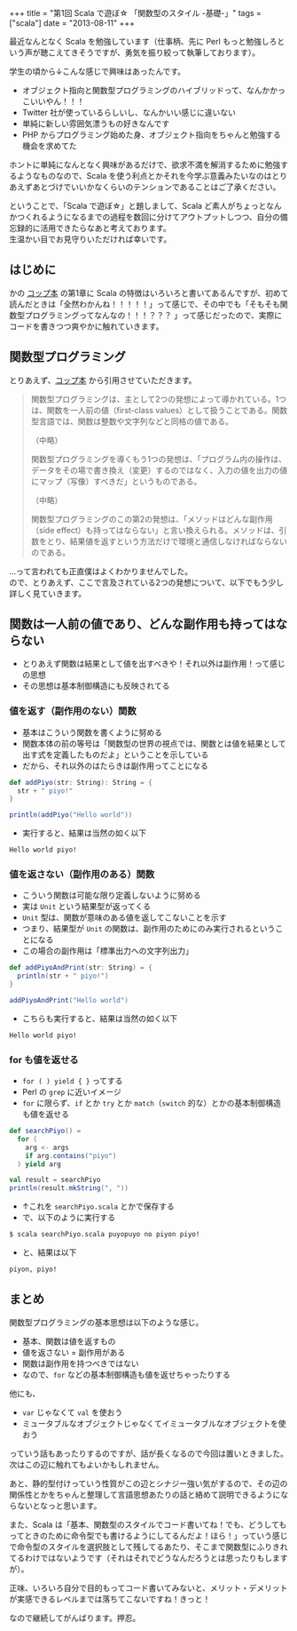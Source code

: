 +++
title = "第1回 Scala で遊ぼ☆ 「関数型のスタイル -基礎-」"
tags = ["scala"]
date = "2013-08-11"
+++

最近なんとなく Scala を勉強しています（仕事柄、先に Perl もっと勉強しろという声が聴こえてきそうですが、勇気を振り絞って執筆しております）。

<!--more-->

学生の頃から↓こんな感じで興味はあったんです。

- オブジェクト指向と関数型プログラミングのハイブリッドって、なんかかっこいいやん！！！
- Twitter 社が使っているらしいし、なんかいい感じに違いない
- 単純に新しい雰囲気漂うもの好きなんです
- PHP からプログラミング始めた身、オブジェクト指向をちゃんと勉強する機会を求めてた

ホントに単純になんとなく興味があるだけで、欲求不満を解消するために勉強するようなものなので、Scala を使う利点とかそれを今学ぶ意義みたいなのはとりあえずあとづけでいいかなくらいのテンションであることはご了承ください。

ということで、「Scala で遊ぼ☆」と題しまして、Scala ど素人がちょっとなんかつくれるようになるまでの過程を数回に分けてアウトプットしつつ、自分の備忘録的に活用できたらなあと考えております。  
生温かい目でお見守りいただければ幸いです。

## はじめに

かの [コップ本](http://www.amazon.co.jp/Scala%E3%82%B9%E3%82%B1%E3%83%BC%E3%83%A9%E3%83%96%E3%83%AB%E3%83%97%E3%83%AD%E3%82%B0%E3%83%A9%E3%83%9F%E3%83%B3%E3%82%B0%E7%AC%AC2%E7%89%88-Martin-Odersky/dp/4844330845/ref=pd_cp_b_0) の第1章に Scala の特徴はいろいろと書いてあるんですが、初めて読んだときは「全然わかんね！！！！！」って感じで、その中でも「そもそも関数型プログラミングってなんなの！！！？？？
」って感じだったので、実際にコードを書きつつ爽やかに触れていきます。

## 関数型プログラミング

とりあえず、[コップ本](http://www.amazon.co.jp/Scala%E3%82%B9%E3%82%B1%E3%83%BC%E3%83%A9%E3%83%96%E3%83%AB%E3%83%97%E3%83%AD%E3%82%B0%E3%83%A9%E3%83%9F%E3%83%B3%E3%82%B0%E7%AC%AC2%E7%89%88-Martin-Odersky/dp/4844330845/ref=pd_cp_b_0) から引用させていただきます。

> 関数型プログラミングは、主として2つの発想によって導かれている。1つは、関数を一人前の値（first-class values）として扱うことである。関数型言語では、関数は整数や文字列などと同格の値である。
>
> （中略）
>
> 関数型プログラミングを導くもう1つの発想は、「プログラム内の操作は、データをその場で書き換え（変更）するのではなく、入力の値を出力の値にマップ（写像）すべきだ」というものである。
>
> （中略）
>
> 関数型プログラミングのこの第2の発想は、「メソッドはどんな副作用（side effect）も持ってはならない」と言い換えられる。メソッドは、引数をとり、結果値を返すという方法だけで環境と通信しなければならないのである。

…って言われても正直僕はよくわかりませんでした。  
ので、とりあえず、ここで言及されている2つの発想について、以下でもう少し詳しく見ていきます。

## 関数は一人前の値であり、どんな副作用も持ってはならない

- とりあえず関数は結果として値を出すべきや！それ以外は副作用！って感じの思想
- その思想は基本制御構造にも反映されてる

### 値を返す（副作用のない）関数

- 基本はこういう関数を書くように努める
- 関数本体の前の等号は「関数型の世界の視点では、関数とは値を結果として出す式を定義したものだよ」ということを示している
- だから、それ以外のはたらきは副作用ってことになる

``` scala
def addPiyo(str: String): String = {
  str + " piyo!"
}

println(addPiyo("Hello world"))
```

- 実行すると、結果は当然の如く以下

``` txt
Hello world piyo!
```

### 値を返さない（副作用のある）関数

- こういう関数は可能な限り定義しないように努める
- 実は `Unit` という結果型が返ってくる
- `Unit` 型は、関数が意味のある値を返してこないことを示す
- つまり、結果型が `Unit` の関数は、副作用のためにのみ実行されるということになる
- この場合の副作用は「標準出力への文字列出力」

``` scala
def addPiyoAndPrint(str: String) = {
  println(str + " piyo!")
}

addPiyoAndPrint("Hello world")
```

- こちらも実行すると、結果は当然の如く以下

``` txt
Hello world piyo!
```

### for も値を返せる

- `for ( ) yield { }` ってする
- Perl の `grep` に近いイメージ
- `for` に限らず、`if` とか `try` とか `match`（`switch` 的な）とかの基本制御構造も値を返せる

``` scala
def searchPiyo() =
  for (
    arg <- args
    if arg.contains("piyo")
  ) yield arg

val result = searchPiyo
println(result.mkString(", "))
```

- ↑これを `searchPiyo.scala` とかで保存する
- で、以下のように実行する

``` sh
$ scala searchPiyo.scala puyopuyo no piyon piyo!
```

- と、結果は以下

``` txt
piyon, piyo!
```

## まとめ

関数型プログラミングの基本思想は以下のような感じ。

- 基本、関数は値を返すもの
- 値を返さない = 副作用がある
- 関数は副作用を持つべきではない
- なので、`for` などの基本制御構造も値を返せちゃったりする

他にも、

- `var` じゃなくて `val` を使おう
- ミュータブルなオブジェクトじゃなくてイミュータブルなオブジェクトを使おう

っていう話もあったりするのですが、話が長くなるので今回は置いときました。  
次はこの辺に触れてもよいかもしれません。

あと、静的型付けっていう性質がこの辺とシナジー強い気がするので、その辺の関係性とかをちゃんと整理して言語思想あたりの話と絡めて説明できるようにならないとなっと思います。

また、Scala は「基本、関数型のスタイルでコード書いてね！でも、どうしてもってときのために命令型でも書けるようにしてるんだよ！ほら！」っていう感じで命令型のスタイルを選択肢として残してるあたり、そこまで関数型にふりきれてるわけではないようです（それはそれでどうなんだろうとは思ったりもしますが）。

正味、いろいろ自分で目的もってコード書いてみないと、メリット・デメリットが実感できるレベルまでは落ちてこないですね！きっと！

なので継続してがんばります。押忍。
